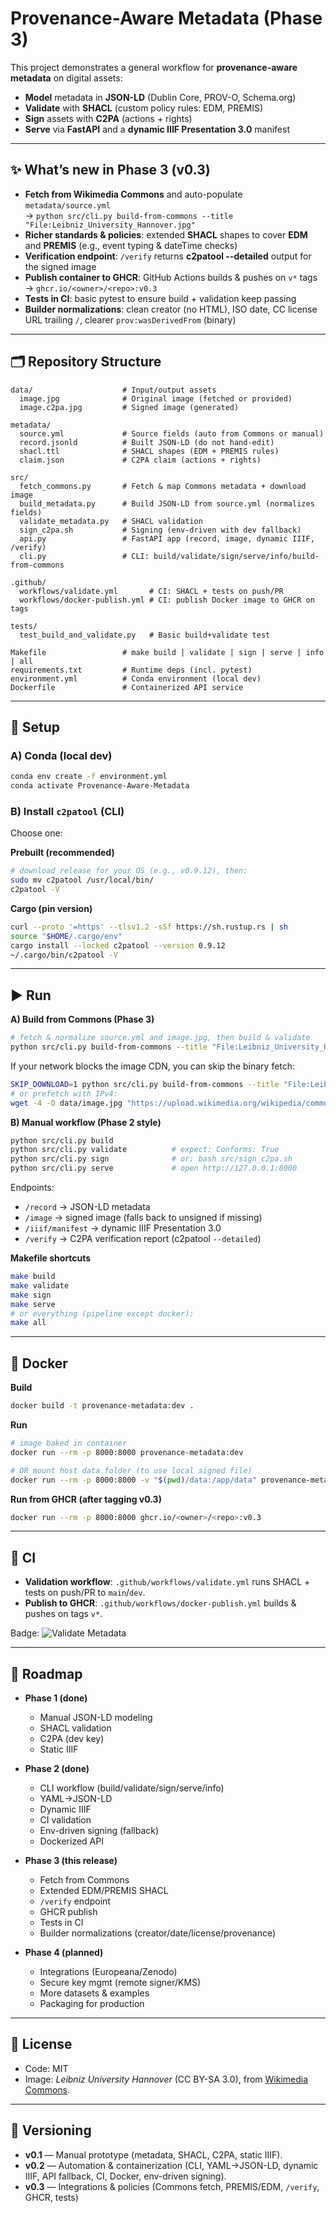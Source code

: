 # Provenance-Aware Metadata (Phase 3)

This project demonstrates a general workflow for **provenance-aware metadata** on digital assets:
- **Model** metadata in **JSON-LD** (Dublin Core, PROV-O, Schema.org)
- **Validate** with **SHACL** (custom policy rules: EDM, PREMIS)
- **Sign** assets with **C2PA** (actions + rights)
- **Serve** via **FastAPI** and a **dynamic IIIF Presentation 3.0** manifest

---

## ✨ What’s new in Phase 3 (v0.3)

- **Fetch from Wikimedia Commons** and auto-populate `metadata/source.yml`  
  → `python src/cli.py build-from-commons --title "File:Leibniz_University_Hannover.jpg"`
- **Richer standards & policies**: extended **SHACL** shapes to cover **EDM** and **PREMIS** (e.g., event typing & dateTime checks)
- **Verification endpoint**: `/verify` returns **c2patool --detailed** output for the signed image
- **Publish container to GHCR**: GitHub Actions builds & pushes on `v*` tags → `ghcr.io/<owner>/<repo>:v0.3`
- **Tests in CI**: basic pytest to ensure build + validation keep passing
- **Builder normalizations**: clean creator (no HTML), ISO date, CC license URL trailing `/`, clearer `prov:wasDerivedFrom` (binary)

---

## 🗂️ Repository Structure

```
data/                    # Input/output assets
  image.jpg              # Original image (fetched or provided)
  image.c2pa.jpg         # Signed image (generated)

metadata/
  source.yml             # Source fields (auto from Commons or manual)
  record.jsonld          # Built JSON-LD (do not hand-edit)
  shacl.ttl              # SHACL shapes (EDM + PREMIS rules)
  claim.json             # C2PA claim (actions + rights)

src/
  fetch_commons.py       # Fetch & map Commons metadata + download image
  build_metadata.py      # Build JSON-LD from source.yml (normalizes fields)
  validate_metadata.py   # SHACL validation
  sign_c2pa.sh           # Signing (env-driven with dev fallback)
  api.py                 # FastAPI app (record, image, dynamic IIIF, /verify)
  cli.py                 # CLI: build/validate/sign/serve/info/build-from-commons

.github/
  workflows/validate.yml       # CI: SHACL + tests on push/PR
  workflows/docker-publish.yml # CI: publish Docker image to GHCR on tags

tests/
  test_build_and_validate.py   # Basic build+validate test

Makefile                 # make build | validate | sign | serve | info | all
requirements.txt         # Runtime deps (incl. pytest)
environment.yml          # Conda environment (local dev)
Dockerfile               # Containerized API service
```

---

## 🔧 Setup

### A) Conda (local dev)
```bash
conda env create -f environment.yml
conda activate Provenance-Aware-Metadata
```

### B) Install `c2patool` (CLI)
Choose one:

**Prebuilt (recommended)**
```bash
# download release for your OS (e.g., v0.9.12), then:
sudo mv c2patool /usr/local/bin/
c2patool -V
```

**Cargo (pin version)**
```bash
curl --proto '=https' --tlsv1.2 -sSf https://sh.rustup.rs | sh
source "$HOME/.cargo/env"
cargo install --locked c2patool --version 0.9.12
~/.cargo/bin/c2patool -V
```

---

## ▶️ Run

**A) Build from Commons (Phase 3)**
```bash
# fetch & normalize source.yml and image.jpg, then build & validate
python src/cli.py build-from-commons --title "File:Leibniz_University_Hannover.jpg"
```
If your network blocks the image CDN, you can skip the binary fetch:
```bash
SKIP_DOWNLOAD=1 python src/cli.py build-from-commons --title "File:Leibniz_University_Hannover.jpg"
# or prefetch with IPv4:
wget -4 -O data/image.jpg "https://upload.wikimedia.org/wikipedia/commons/e/ea/Leibniz_University_Hannover.jpg"
```

**B) Manual workflow (Phase 2 style)**
```bash
python src/cli.py build
python src/cli.py validate          # expect: Conforms: True
python src/cli.py sign              # or: bash src/sign_c2pa.sh
python src/cli.py serve             # open http://127.0.0.1:8000
```

Endpoints:
- `/record` → JSON-LD metadata  
- `/image`  → signed image (falls back to unsigned if missing)  
- `/iiif/manifest` → dynamic IIIF Presentation 3.0  
- `/verify` → C2PA verification report (c2patool `--detailed`)

**Makefile shortcuts**
```bash
make build
make validate
make sign
make serve
# or everything (pipeline except docker):
make all
```

---

## 🐋 Docker

**Build**
```bash
docker build -t provenance-metadata:dev .
```

**Run**
```bash
# image baked in container
docker run --rm -p 8000:8000 provenance-metadata:dev

# OR mount host data folder (to use local signed file)
docker run --rm -p 8000:8000 -v "$(pwd)/data:/app/data" provenance-metadata:dev
```

**Run from GHCR (after tagging v0.3)**
```bash
docker run --rm -p 8000:8000 ghcr.io/<owner>/<repo>:v0.3
```

---

## 🚧 CI
- **Validation workflow**: `.github/workflows/validate.yml` runs SHACL + tests on push/PR to `main`/`dev`.  
- **Publish to GHCR**: `.github/workflows/docker-publish.yml` builds & pushes on tags `v*`.

Badge:
![Validate Metadata](https://github.com/r4stin/provenance-aware-metadata/actions/workflows/validate.yml/badge.svg)

---

## 🚧 Roadmap

- **Phase 1 (done)**  
  - Manual JSON-LD modeling  
  - SHACL validation  
  - C2PA (dev key)
  - Static IIIF

- **Phase 2 (done)**  
  - CLI workflow (build/validate/sign/serve/info)  
  - YAML→JSON-LD
  - Dynamic IIIF 
  - CI validation
  - Env-driven signing (fallback)
  - Dockerized API  

- **Phase 3 (this release)**  
  - Fetch from Commons
  - Extended EDM/PREMIS SHACL
  - `/verify` endpoint 
  - GHCR publish
  - Tests in CI
  - Builder normalizations (creator/date/license/provenance)

- **Phase 4 (planned)**  
  - Integrations (Europeana/Zenodo)
  - Secure key mgmt (remote signer/KMS)
  - More datasets & examples
  - Packaging for production

---

## 📜 License
- Code: MIT  
- Image: *Leibniz University Hannover* (CC BY-SA 3.0), from [Wikimedia Commons](https://commons.wikimedia.org/wiki/File:Leibniz_University_Hannover.jpg).

---

## 🔖 Versioning
- **v0.1** — Manual prototype (metadata, SHACL, C2PA, static IIIF).  
- **v0.2** — Automation & containerization (CLI, YAML→JSON-LD, dynamic IIIF, API fallback, CI, Docker, env-driven signing).
- **v0.3** — Integrations & policies (Commons fetch, PREMIS/EDM, `/verify`, GHCR, tests)